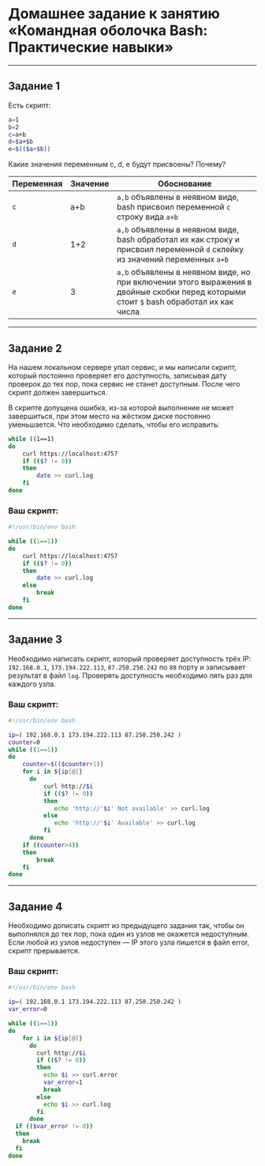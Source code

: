 # Домашнее задание к занятию «Командная оболочка Bash: Практические навыки»

------

## Задание 1

Есть скрипт:

```bash
a=1
b=2
c=a+b
d=$a+$b
e=$(($a+$b))
```

Какие значения переменным c, d, e будут присвоены? Почему?

| Переменная  | Значение | Обоснование                                                                                                                            |
| ------------- |----------|----------------------------------------------------------------------------------------------------------------------------------------|
| `c`  | a+b      | `a,b` объявлены в неявном виде, bash присвоил переменной `c` строку вида `a+b`                                                        |
| `d`  | 1+2      | `a,b` объявлены в неявном виде, bash обработал их как строку и присвоил переменной `d` склейку из значений переменных `a+b`            |
| `e`  | 3        | `a,b` объявлены в неявном виде, но при включении этого выражения в двойные скобки перед которыми стоит `$` bash обработал их как числа |

----

## Задание 2

На нашем локальном сервере упал сервис, и мы написали скрипт, который постоянно проверяет его доступность, записывая дату проверок до тех пор, пока сервис не станет доступным. После чего скрипт должен завершиться.

В скрипте допущена ошибка, из-за которой выполнение не может завершиться, при этом место на жёстком диске постоянно уменьшается. Что необходимо сделать, чтобы его исправить:

```bash
while ((1==1)
do
	curl https://localhost:4757
	if (($? != 0))
	then
		date >> curl.log
	fi
done
```

### Ваш скрипт:

```bash
#!/usr/bin/env bash

while ((1==1))
do
	curl https://localhost:4757
	if (($? != 0))
	then
		date >> curl.log
	else
	    break
	fi
done
```

---

## Задание 3

Необходимо написать скрипт, который проверяет доступность трёх IP: `192.168.0.1`, `173.194.222.113`, `87.250.250.242` по `80` порту и записывает результат в файл `log`. Проверять доступность необходимо пять раз для каждого узла.

### Ваш скрипт:

```bash
#!/usr/bin/env bash

ip=( 192.168.0.1 173.194.222.113 87.250.250.242 )
counter=0
while ((1==1))
do
    counter=$(($counter+1))
    for i in ${ip[@]}
      do
          curl http://$i
          if (($? != 0))
          then
             echo 'http://'$i' Not available' >> curl.log
          else 
             echo 'http://'$i' Available' >> curl.log
          fi
      done
    if ((counter>4))
    then
        break
    fi
done
```

---
## Задание 4

Необходимо дописать скрипт из предыдущего задания так, чтобы он выполнялся до тех пор, пока один из узлов не окажется недоступным. Если любой из узлов недоступен — IP этого узла пишется в файл error, скрипт прерывается.

### Ваш скрипт:

```bash
#!/usr/bin/env bash

ip=( 192.168.0.1 173.194.222.113 87.250.250.242 )
var_error=0

while ((1==1))
do
    for i in ${ip[@]}
      do
        curl http://$i
        if (($? != 0))
        then
          echo $i >> curl.error
          var_error=1
          break
        else 
          echo $i >> curl.log
        fi
      done
  if (($var_error != 0))
  then
    break
  fi      
done
```


